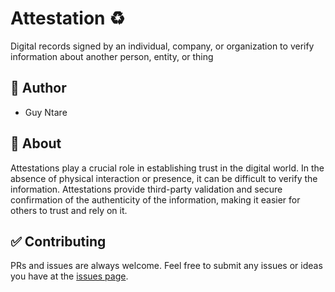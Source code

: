 #   Attestation ♻️

Digital records signed by an individual, company, or organization to verify information about another person, entity, or thing

## 👤 Author
- Guy Ntare

## 🌈 About
Attestations play a crucial role in establishing trust in the digital world. In the absence of physical interaction or presence, it can be difficult to verify the information. Attestations provide third-party validation and secure confirmation of the authenticity of the information, making it easier for others to trust and rely on it.


## ✅ Contributing 
PRs and issues are always welcome. Feel free to submit any issues or ideas you have at the [issues page](https://github.com/41hulk/near-attestation/issues).
